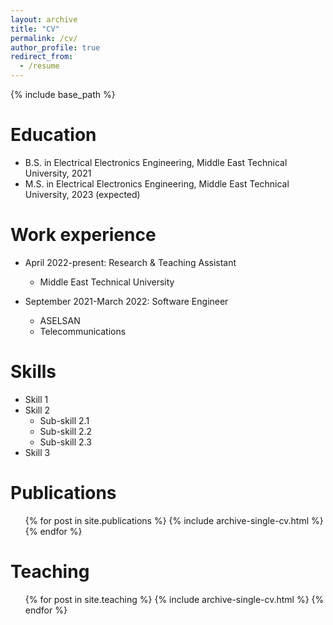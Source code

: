 ```yaml
---
layout: archive
title: "CV"
permalink: /cv/
author_profile: true
redirect_from:
  - /resume
---
```


{% include base_path %}

Education
======
* B.S. in Electrical Electronics Engineering, Middle East Technical University, 2021
* M.S. in Electrical Electronics Engineering, Middle East Technical University, 2023 (expected)

Work experience
======
* April 2022-present: Research & Teaching Assistant
  * Middle East Technical University

* September 2021-March 2022: Software Engineer
  * ASELSAN
  * Telecommunications
  
Skills
======
* Skill 1
* Skill 2
  * Sub-skill 2.1
  * Sub-skill 2.2
  * Sub-skill 2.3
* Skill 3

Publications
======
  <ul>{% for post in site.publications %}
    {% include archive-single-cv.html %}
  {% endfor %}</ul>
    
Teaching
======
  <ul>{% for post in site.teaching %}
    {% include archive-single-cv.html %}
  {% endfor %}</ul>
  
